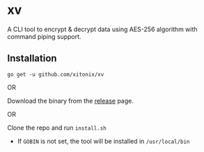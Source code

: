 # xv
A CLI tool to encrypt & decrypt data using AES-256 algorithm with command piping support.

## Installation

`go get -u github.com/xitonix/xv`

OR

Download the binary from the [release](https://github.com/xitonix/xv/releases) page.

OR

Clone the repo and run `install.sh`
- If `GOBIN` is not set, the tool will be installed in `/usr/local/bin`
